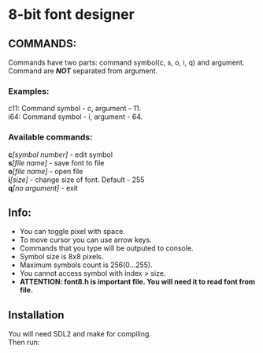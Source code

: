 8-bit font designer
===================

## COMMANDS:
  Commands have two parts: command symbol(c, s, o, i, q) and argument.  
  Command are **_NOT_** separated from argument.  

###	Examples:
  c11: Command symbol - c, argument - 11.  
  i64: Command symbol - i, argument - 64.  

### Available commands:
  __c__*[symbol number]* - edit symbol  
  __s__*[file name]* - save font to file  
  __o__*[file name]* - open file  
  __i__*[size]* - change size of font. Default - 255  
  __q__*[no argument]* - exit  

## Info:
* You can toggle pixel with space.
* To move cursor you can use arrow keys.
* Commands that you type will be outputed to console.
* Symbol size is 8x8 pixels.
* Maximum symbols count is 256(0...255).
* You cannot access symbol with index > size.
* __ATTENTION: font8.h is important file. You will need it to read font from file.__  

## Installation
  You will need SDL2 and make for compiling.  
  Then run:
  
